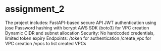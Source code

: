 # assignment_2
The project includes:  FastAPI-based secure API JWT authentication using jose Password hashing with bcrypt AWS SDK (boto3) for VPC creation Dynamic CIDR and subnet allocation Security: No hardcoded credentials, limited token expiry Endpoints: /token for authentication /create_vpc for VPC creation /vpcs to list created VPCs
